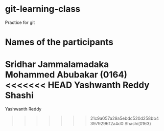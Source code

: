# git-learning-class

Practice for git

# Names of the participants

Sridhar Jammalamadaka
Mohammed Abubakar (0164)
<<<<<<< HEAD
Yashwanth Reddy
Shashi 
=======
Yashwanth Reddy
>>>>>>> 21c9a057a29a5ebdc520d258bb4397929612a4d0
Shashi(0163)
